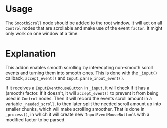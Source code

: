 # Usage
The `SmoothScroll` node should be added to the root window. It will act on all `Control` nodes that are scrollable and make use of the event `factor`.
It might only work on one window at a time.
# Explanation
This addon enables smooth scrolling by interecpting non-smooth scroll events and turning them into smooth ones.
This is done with the `_input()` callback, `accept_event()` and `Input.parse_input_event()`.

If it receives a `InputEventMouseButton` in `_input`, it will check if it has a (smooth) factor.
If it doesn't, it will `accept_event()` to prevent it from being used in `Control` nodes. 
Then it will record the events scroll amount in a variable `_needed_scroll`, to then later split the needed scroll amount up into smaller chunks, which will make scrolling smoother.
That is done in `_process()`, in which it will create new `InputEventMouseButton`'s with a modified factor to be parsed.

